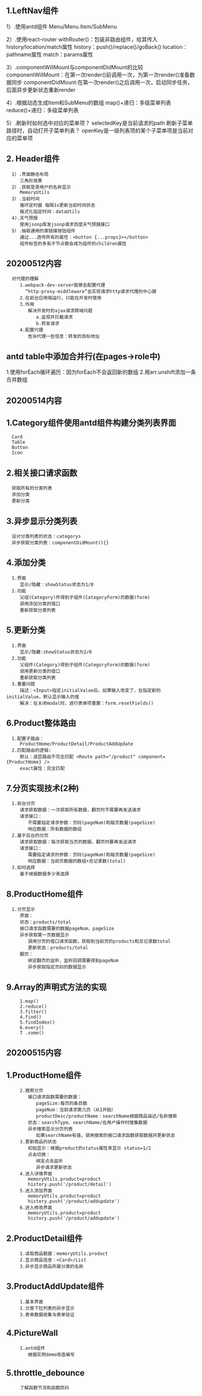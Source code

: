 ## 1.LeftNav组件
   1）.使用antd组件
      Menu/Menu.Item/SubMenu

   2）.使用react-router
      withRouter()：包装非路由组件，给其传入history/location/match属性
      history：push()/replace()/goBack()
      location：pathname属性
      match：params属性

   3）.componentWillMount与componentDidMount的比较
      componentWillMount：在第一次render()前调用一次，为第一次render()准备数据同步
      componentDidMount:在第一次render()之后调用一次，启动同步任务，后面异步更新状态重新render

   4）.根据动态生成Item和SubMenu的数组
      map()+递归：多级菜单列表
      reduce()+递归：多级菜单列表

   5）.刷新时如何选中对应的菜单项？
         selectedKey是当前请求的path
      刷新子菜单路径时，自动打开子菜单列表？
         openKey是一级列表项的某个子菜单项是当前对应的菜单项

## 2. Header组件
      1）.界面静态布局
         三角形效果
      2）.获取登录用户的名称显示
         MemoryUtils
      3）.当前时间
         循环定时器 每隔1s更新当前时间状态
         格式化指定时间：dataUtils
      4).天气预报
         使用jsonp库发jsonp请求百度天气预报接口
      5）.抽取通用的类链接按钮组件
         通过...透传所有的属性：<button {...props}></button>
         组件标签的多有子节点都会成为组件的children属性
         
## 20200512内容
      对代理的理解
         1.webpack-dev-server能够去配置代理
           “http-proxy-middleware”去实现请求http请求代理的中心键
         2.在前台应用端运行，只能在开发时使用
         3.作用
            解决开发时的ajax请求跨域问题
               a.监视并拦截请求
               b.转发请求
         4.配置代理
            告诉代理一些信息：转发的目标地址

## antd table中添加合并行(在pages->role中)
   1.使用forEach循环遍历：因为forEach不会返回新的数组
   2.用arr.unshift添加一条合并数组


## 20200514内容
   ## 1.Category组件使用antd组件构建分类列表界面
      Card
      Table
      Button
      Icon
   ## 2.相关接口请求函数
      获取所有的分类列表
      添加分类
      更新分类
   ## 3.异步显示分类列表
      设计分类列表的状态：categorys
      异步获取分类列表：componentDidMount(){}
   ## 4.添加分类
      1.界面
         显示/隐藏：showStatus状态为1/0
      2.功能
         父组(Category)件得到子组件(CategoryForm)的数据(form)
         调用添加分类的借口
         重新获取分类列表
   ## 5.更新分类
      1.界面
         显示/隐藏:showStatus状态为2/0
      2.功能
         父组件(Category)得到子组件(CategoryForm)的数据(form)
         调用更新分类的借口
         重新获取分类列表
      3.重要问题
         描述：<Input>指定initialValue后，如果输入改变了，在指定新的initialValue，默认显示输入的值
         解决：在关闭modal时，进行表单项重置：form.resetFields()


   ## 6.Product整体路由
      1.配置子路由：
         ProductHome/ProductDetail/ProductAddUpdate
      2.匹配路由的逻辑:
         默认：逐层路由不完全匹配 <Route path="/product" component={ProductHome} />
         exact属性：完全匹配

   ## 7.分页实现技术(2种)
      1.前台分页
         请求获取数据：一次获取所有数据，翻页时不需要再发送请求
         请求接口：
            不需要指定请求参数：页码(pageNum)和每页数量(pageSize)
            响应数据：所有数据的数组
      2.基于后台的分页
         请求获取数据：每次获取当页的数据，翻页时要再发送请求
         请求接口：
            需要指定请求的参数：页码(pageNum)和每页数量(pageSize)
            响应数据：当前页数据的数组+总记录数(total)
      3.如何选择
         基于根据数据多少来选择
   ## 8.ProductHome组件
      1.分页显示
         界面：
         状态：products/total
         接口请求函数需要的数据pageNum，pageSize
         异步获取第一页数据显示
            调用分页的借口请求函数，获取到当前页的products和总记录数total
            更新状态：products/total
         翻页：
            绑定翻页的监听，监听回调需要得到pageNum
            异步获取指定页码的数据显示
   ## 9.Array的声明式方法的实现
         1.map()
         2.reduce()
         3.filter()
         4.find()
         5.findIndex()
         6.every()
         7 .some()
            
## 20200515内容

   ## 1.ProductHome组件
         2.搜索分页
            接口请求函数需要的数据：
               pageSize:每页的条目数
               pageNum：当前请求第几页（从1开始）
               productDesc/productName：searchName根据商品描述/名称搜索
            状态：searchType、searchName/在用户操作时搜集数据
            异步搜索显示分页列表
               如果searchName有值，调用搜索的接口请求函数获取数据并更新状态
         3.更新商品的状态
            初始显示：根据product的status属性来显示 status=1/2
            点击切换：
               绑定点击监听
               异步请求更新状态
         4.进入详情界面
            memoryUtils.product=product
            history.push('/product/detail')
         5.进入添加界面
            memoryUtils.product=product
            history.push('/product/addupdate')
         6.进入修改界面
            memoryUtils.product=product
            history.push('/product/addupdate')

   ## 2.ProductDetail组件
         1.读取商品数据：memoryUtils.product
         2.显示商品信息：<Card>/List
         3.异步显示商品所属分类的名称
   
   ## 3.ProductAddUpdate组件
         1.基本界面
         2.分类下拉列表的异步显示
         3.表单数据收集与表单验证
      
   ## 4.PictureWall
         1.antd组件
            根据实例demo改造编写
   ## 5.throttle_debounce
         了解函数节流和函数防抖
    